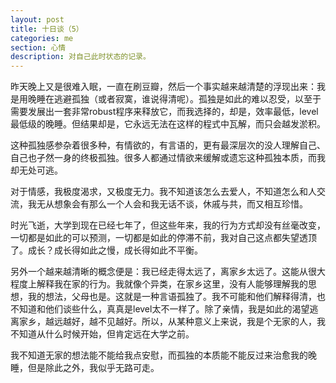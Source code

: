 ```yaml
---
layout: post
title: 十日谈（5）
categories: me
section: 心情
description: 对自己此时状态的记录。
---
```

昨天晚上又是很难入眠，一直在刷豆瓣，然后一个事实越来越清楚的浮现出来：我是用晚睡在逃避孤独（或者寂寞，谁说得清呢）。孤独是如此的难以忍受，以至于需要发展出一套非常robust程序来释放它，而我选择的，却是，效率最低，level最低级的晚睡。但结果却是，它永远无法在这样的程式中瓦解，而只会越发淤积。

这种孤独感参杂着很多种，有情欲的，有言语的，更有最深层次的没人理解自己、自己也孑然一身的终极孤独。很多人都通过情欲来缓解或遗忘这种孤独本质，而我却无处可逃。

对于情感，我极度渴求，又极度无力。我不知道该怎么去爱人，不知道怎么和人交流，我无从想象会有那么一个人会和我无话不谈，休戚与共，而又相互珍惜。

时光飞逝，大学到现在已经七年了，但这些年来，我的行为方式却没有丝毫改变，一切都是如此的可以预测，一切都是如此的停滞不前，我对自己这点都失望透顶了。成长？成长得如此之慢，成长得如此不平衡。

另外一个越来越清晰的概念便是：我已经走得太远了，离家乡太远了。这能从很大程度上解释我在家的行为。我就像个异类，在家乡这里，没有人能够理解我的思想，我的想法，父母也是。这就是一种言语孤独了。我不可能和他们解释得清，也不知道和他们谈些什么，真真是level太不一样了。除了亲情，我是如此的渴望逃离家乡，越远越好，越不见越好。所以，从某种意义上来说，我是个无家的人，我不知道从什么时候开始，但肯定远在大学之前。

我不知道无家的想法能不能给我点安慰，而孤独的本质能不能反过来治愈我的晚睡，但是除此之外，我似乎无路可走。